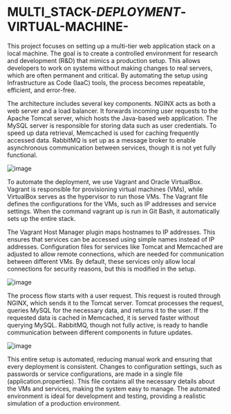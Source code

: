 # MULTI_STACK-_DEPLOYMENT_-VIRTUAL-MACHINE-


This project focuses on setting up a multi-tier web application stack on a local machine. The goal is to create a controlled environment for research and development (R&D) that mimics a production setup. This allows developers to work on systems without making changes to real servers, which are often permanent and critical. By automating the setup using Infrastructure as Code (IaaC) tools, the process becomes repeatable, efficient, and error-free.


The architecture includes several key components. NGINX acts as both a web server and a load balancer. It forwards incoming user requests to the Apache Tomcat server, which hosts the Java-based web application. The MySQL server is responsible for storing data such as user credentials. To speed up data retrieval, Memcached is used for caching frequently accessed data. RabbitMQ is set up as a message broker to enable asynchronous communication between services, though it is not yet fully functional.

![image](https://github.com/user-attachments/assets/c662d38b-67d3-4769-98b8-50c941dafd3f)

To automate the deployment, we use Vagrant and Oracle VirtualBox. Vagrant is responsible for provisioning virtual machines (VMs), while VirtualBox serves as the hypervisor to run those VMs. The Vagrant file defines the configurations for the VMs, such as IP addresses and service settings. When the command vagrant up is run in Git Bash, it automatically sets up the entire stack.

The Vagrant Host Manager plugin maps hostnames to IP addresses. This ensures that services can be accessed using simple names instead of IP addresses. Configuration files for services like Tomcat and Memcached are adjusted to allow remote connections, which are needed for communication between different VMs. By default, these services only allow local connections for security reasons, but this is modified in the setup.

![image](https://github.com/user-attachments/assets/bcd6809b-6757-4d27-8e73-86d3bc2632d3)

The process flow starts with a user request. This request is routed through NGINX, which sends it to the Tomcat server. Tomcat processes the request, queries MySQL for the necessary data, and returns it to the user. If the requested data is cached in Memcached, it is served faster without querying MySQL. RabbitMQ, though not fully active, is ready to handle communication between different components in future updates.

![image](https://github.com/user-attachments/assets/8a2e9885-ebb8-46f1-aff8-fa9291103af7)


This entire setup is automated, reducing manual work and ensuring that every deployment is consistent. Changes to configuration settings, such as passwords or service configurations, are made in a single file (application.properties). This file contains all the necessary details about the VMs and services, making the system easy to manage. The automated environment is ideal for development and testing, providing a realistic simulation of a production environment.
